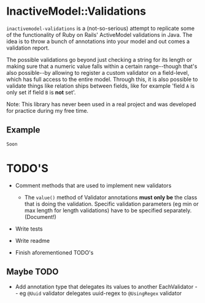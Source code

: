 # InactiveModel::Validations

`inactivemodel-validations` is a (not-so-serious) attempt to replicate some of the functionality of 
Ruby on Rails' ActiveModel validations in Java. The idea is to throw a bunch of annotations into your model
and out comes a validation report.

The possible validations go beyond just checking a string for its length or making sure that a 
numeric value falls within a certain range--though that's also possible--by allowing to register
a custom validator on a field-level, which has full access to the entire model. Through this, it
is also possible to validate things like relation ships between fields, like for example 'field 
`A` is only set if field `B` is **not** set'.

Note: This library has never been used in a real project and was developed for practice during 
my free time. 


## Example

```
Soon
```




# TODO'S
- Comment methods that are used to implement new validators
  - The `value()` method of Validator annotations **must only be** the class
that is doing the validation. Specific validation parameters (eg min or
max length for length validations) have to be specified separately. (Document!)

- Write tests
- Write readme
- Finish aforementioned TODO's

## Maybe TODO
- Add annotation type that delegates its values to another EachValidator
-- eg `@Uuid` validator delegates uuid-regex to `@UsingRegex` validator